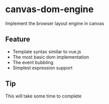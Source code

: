 # canvas-dom-engine
Implement the browser layout engine in canvas
## Feature
* Template syntax similar to vue.js
* The most basic dom implementation
* The event bubbling
* Simplest expression support

## Tip
This will take some time to complete
